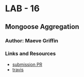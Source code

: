 # LAB - 16

## Mongoose Aggregation 

### Author: Maeve Griffin

### Links and Resources
* [submission PR](https://github.com/adoxic-401-advanced-javascript/mongoose-agregation/pull/1)
* [travis](https://travis-ci.com/adoxic-401-advanced-javascript/mongoose-agregation/builds/131717176)

